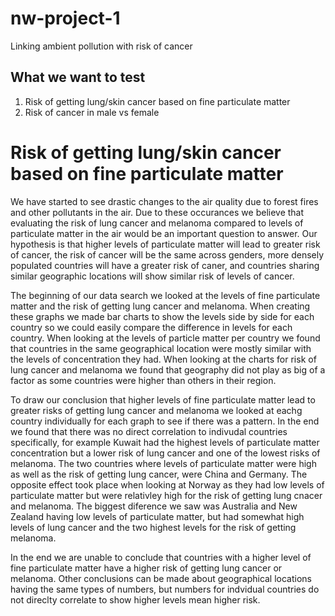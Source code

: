 # nw-project-1
Linking ambient pollution with risk of cancer

## What we want to test
1. Risk of getting lung/skin cancer based on fine particulate matter
2. Risk of cancer in male vs female

# Risk of getting lung/skin cancer based on fine particulate matter

  We have started to see drastic changes to the air quality due to forest fires and other pollutants in the air. Due to these occurances we believe that evaluating the risk of lung cancer and melanoma compared to levels of particulate matter in the air would be an important question to answer. Our hypothesis is that higher levels of particulate matter will lead to greater risk of cancer, the risk of cancer will be the same across genders, more densely populated countries will have a greater risk of caner, and countries sharing similar geographic locations will show similar risk of levels of cancer. 
  
  The beginning of our data search we looked at the levels of fine particulate matter and the risk of getting lung cancer and melanoma.  When creating these graphs we made bar charts to show the levels side by side for each country so we could easily compare the difference in levels for each country.  When looking at the levels of particle matter per country we found that countries in the same geographical location were mostly similar with the levels of concentration they had. When looking at the charts for risk of lung cancer and melanoma we found that geography did not play as big of a factor as some countries were higher than others in their region. 
  
  To draw our conclusion that higher levels of fine particulate matter lead to greater risks of getting lung cancer and melanoma we looked at eachg country individually for each graph to see if there was a pattern.  In the end we found that there was no direct correlation to indivudal countries specifically, for example Kuwait had the highest levels of particulate matter concentration but a lower risk of lung cancer and one of the lowest risks of melanoma.  The two countries where levels of particulate matter were high as well as the risk of getting lung cancer, were China and Germany.  The opposite effect took place when looking at Norway as they had low levels of particulate matter but were relativley high for the risk of getting lung cnacer and melanoma.  The biggest diference we saw was Australia and New Zealand having low levels of particulate matter, but had somewhat high levels of lung cancer and the two highest levels for the risk of getting melanoma.
  
  In the end we are unable to conclude that countries with a higher level of fine particulate matter have a higher risk of getting lung cancer or melanoma.  Other conclusions can be made about geographical locations having the same types of numbers, but numbers for indvidual countries do not direclty correlate to show higher levels mean higher risk.
